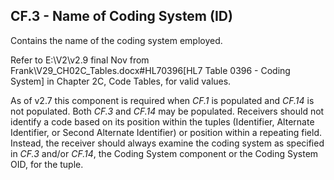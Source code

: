 ## CF.3 - Name of Coding System (ID)

Contains the name of the coding system employed.

Refer to E:\\V2\\v2.9 final Nov from Frank\\V29_CH02C_Tables.docx#HL70396[HL7 Table 0396 - Coding System] in Chapter 2C, Code Tables, for valid values.

As of v2.7 this component is required when _CF.1_ is populated and _CF.14_ is not populated. Both _CF.3_ and _CF.14_ may be populated. Receivers should not identify a code based on its position within the tuples (Identifier, Alternate Identifier, or Second Alternate Identifier) or position within a repeating field. Instead, the receiver should always examine the coding system as specified in _CF.3_ and/or _CF.14_, the Coding System component or the Coding System OID, for the tuple.
